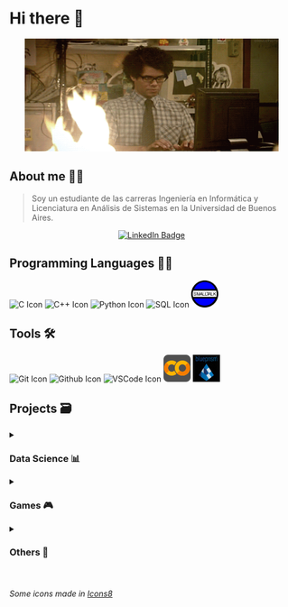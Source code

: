 # Hi there 👋

<p align="center">
  <img src = "https://github.com/SebaB29/SebaB29/blob/main/img/1yft.gif" 
    alt = "gif pc en llamas" width="450px" height="200px">
</p>

## About me 🕵️‍♂
> Soy un estudiante de las carreras Ingeniería en Informática y Licenciatura 
> en Análisis de Sistemas en la Universidad de Buenos Aires.

<div align="center">
  <a href="https://www.linkedin.com/in/sbrizuela/">
    <img src="https://img.shields.io/badge/LinkedIn-darkblue?style=for-the-badge&logo=linkedin&logoColor=white" alt="LinkedIn Badge"/>
  </a>
</div>

## Programming Languages 👨‍💻
<div display="inline">
<img src="https://skillicons.dev/icons?i=c" alt="C Icon" width=48 height=48>
<img src="https://skillicons.dev/icons?i=cpp" alt="C++ Icon" width=48 height=48>
<img src="https://skillicons.dev/icons?i=python" alt="Python Icon" width=48 height=48>
<img src="https://github.com/SebaB29/SebaB29/blob/main/img/icons8-configuraci%C3%B3n-de-datos-48.png" alt="SQL Icon" width=48 height=48>
<img src="https://github.com/SebaB29/SebaB29/blob/main/img/logoSmalltalk.png" alt="Smalltalk Icon" width=48 height=48>
</div>

## Tools 🛠
<div display="inline">
<img src="https://skillicons.dev/icons?i=git" alt="Git Icon" width=48 height=48>
<img src="https://skillicons.dev/icons?i=github" alt="Github Icon" width=48 height=48>
<img src="https://skillicons.dev/icons?i=vscode" alt="VSCode Icon" width=48 height=48>
<img src="img/icons8-google-colab-48.png" alt="Google Colab Icon" width=48 height=48>
<img src="https://github.com/SebaB29/SebaB29/blob/main/img/blue-prism.jpg" alt="Blue Prism Icon" width=48 height=48>
</div>

## Projects 🗃
<details>
<summary><h3>Data Science 📊</h3></summary>

  - [ReservasHoteles](https://github.com/SebaB29/ReservasHoteles)
  - [CriticasPeliculas](https://github.com/SebaB29/CriticasPeliculas)
  - [Titanic](https://github.com/SebaB29/Titanic)

</details>

<details>
<summary><h3>Games 🎮</h3></summary>

  - [Tetris](https://github.com/SebaB29/Tetris)
  - [Andypolis](https://github.com/SebaB29/Andypolis)
  - [Snake](https://github.com/SebaB29/Snake)
  - [TATETI](https://github.com/SebaB29/TATETI)
  - [Chase](https://github.com/SebaB29/Chase)
  - [Hangman](https://github.com/SebaB29/HangmanGame)

</details>

<details>
<summary><h3>Others 💼</h3></summary>

  - [AlgortimosYProgramación-I](https://github.com/SebaB29/Algoritmos_y_Programacion_I)
  - [AlgortimosYProgramación-III](https://github.com/SebaB29/Algoritmos_y_Programacion_III)
  - [SistemasOperativos](https://github.com/SebaB29/SistemasOperativos)

</details>

#
###### <span class="menciones"> Some icons made in </span> <a class="menciones" target="_blank" href="https://icons8.com">Icons8</a>
